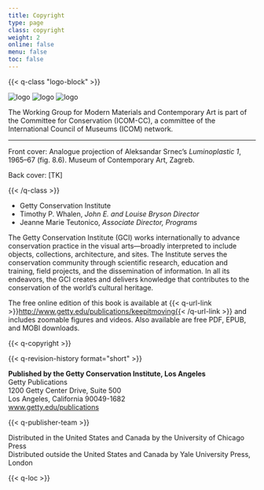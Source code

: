 ```yaml
---
title: Copyright
type: page
class: copyright
weight: 2
online: false
menu: false
toc: false
---
```


{{< q-class "logo-block" >}}

![logo](../assets/img/logo_gci.png)
![logo](../assets/img/logo_novecento.png)
![logo](../assets/img/logo_icom-cc.png)

The Working Group for Modern Materials and Contemporary Art is part of the Committee for Conservation (ICOM-CC), a committee of the International Council of Museums (ICOM) network.

---

Front cover: Analogue projection of Aleksandar Srnec’s *Luminoplastic 1*, 1965–67 (fig. 8.6). Museum of Contemporary Art, Zagreb.

Back cover: [TK]

{{< /q-class >}}

- Getty Conservation Institute
- Timothy P. Whalen, *John E. and Louise Bryson Director*
- Jeanne Marie Teutonico, *Associate Director, Programs*

The Getty Conservation Institute (GCI) works internationally to advance conservation practice in the visual arts—broadly  interpreted to include objects, collections, architecture, and sites. The Institute serves the conservation community through scientific research, education and training, field projects, and the dissemination of information. In all its endeavors, the GCI creates and delivers knowledge that contributes to the conservation of the world’s cultural heritage.

The free online edition of this book is available at {{< q-url-link >}}http://www.getty.edu/publications/keepitmoving{{< /q-url-link >}} and includes zoomable figures and videos. Also available are free PDF, EPUB, and MOBI downloads.

{{< q-copyright >}}

{{< q-revision-history format="short" >}}

**Published by the Getty Conservation Institute, Los Angeles**<br />
Getty Publications<br />
1200 Getty Center Drive, Suite 500<br />
Los Angeles, California 90049-1682<br />
www.getty.edu/publications

{{< q-publisher-team >}}

Distributed in the United States and Canada by the University of Chicago Press<br />
Distributed outside the United States and Canada by Yale University Press, London

{{< q-loc >}}